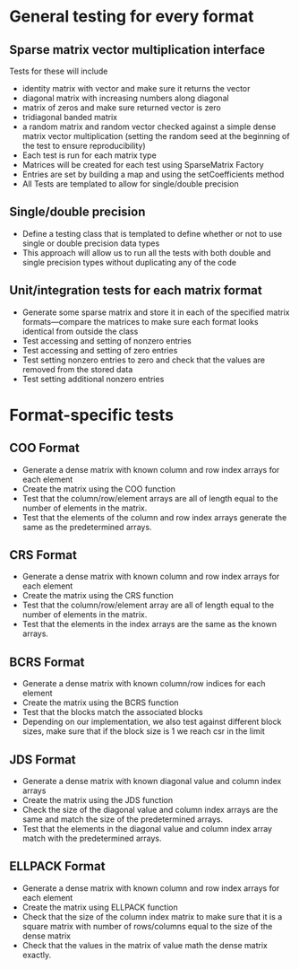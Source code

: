 # General testing for every format
## Sparse matrix vector multiplication interface
Tests for these will include
* identity matrix with vector and make sure it returns the vector
* diagonal matrix with increasing numbers along diagonal
* matrix of zeros and make sure returned vector is zero
* tridiagonal banded matrix
* a random matrix and random vector checked against a simple dense matrix vector multiplication (setting the random seed at the beginning of the test to ensure reproducibility)
* Each test is run for each matrix type
* Matrices will be created for each test using SparseMatrix Factory
* Entries are set by building a map and using the setCoefficients method
* All Tests are templated to allow for single/double precision

## Single/double precision
* Define a testing class that is templated to define whether or not to use single or double precision data types
* This approach will allow us to run all the tests with both double and single precision types without duplicating any of the code

## Unit/integration tests for each matrix format
* Generate some sparse matrix and store it in each of the specified matrix formats—compare the matrices to make sure each format looks identical from outside the class
* Test accessing and setting of nonzero entries
* Test accessing and setting of zero entries
* Test setting nonzero entries to zero and check that the values are removed from the stored data
* Test setting additional nonzero entries

# Format-specific tests
## COO Format
* Generate a dense matrix with known column and row index arrays for each element
* Create the matrix using the COO function
* Test that the column/row/element arrays are all of length equal to the number of elements in the matrix.
* Test that the elements of the column and row index arrays generate the same as the predetermined arrays.
## CRS Format
* Generate a dense matrix with known column and row index arrays for each element
* Create the matrix using the CRS function
* Test that the column/row/element array are all of length equal to the number of elements in the matrix.
* Test that the elements in the index arrays are the same as the known arrays.
## BCRS Format
* Generate a dense matrix with known column/row indices for each element
* Create the matrix using the BCRS function
* Test that the blocks match the associated blocks 
* Depending on our implementation, we also test against different block sizes, make sure that if the block size is 1 we reach csr in the limit

## JDS Format
* Generate a dense matrix with known diagonal value and column index arrays
* Create the matrix using the JDS function
* Check the size of the diagonal value and column index arrays are the same and match the size of the predetermined arrays.
* Test that the elements in the diagonal value and column index array match with the predetermined arrays.

## ELLPACK Format
* Generate a dense matrix with known column and row index arrays for each element
* Create the matrix using ELLPACK function
* Check that the size of the column index matrix to make sure that it is a square matrix with number of rows/columns equal to the size of the dense matrix
* Check that the values in the matrix of value math the dense matrix exactly.
